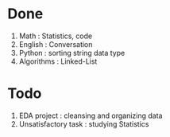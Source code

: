 # Done

1. Math : Statistics, code
2. English : Conversation
3. Python : sorting string data type
4. Algorithms : Linked-List

# Todo

1. EDA project : cleansing and organizing data
2. Unsatisfactory task : studying Statistics

